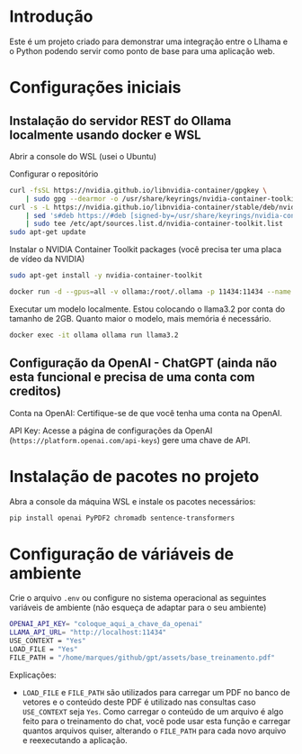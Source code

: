 # Introdução

Este é um projeto criado para demonstrar uma integração entre o Llhama e o Python podendo servir como ponto de base para uma aplicação web.

# Configurações iniciais

## Instalação do servidor REST do Ollama localmente usando docker e WSL

Abrir a console do WSL (usei o Ubuntu)

Configurar o repositório

```bash
curl -fsSL https://nvidia.github.io/libnvidia-container/gpgkey \
    | sudo gpg --dearmor -o /usr/share/keyrings/nvidia-container-toolkit-keyring.gpg
curl -s -L https://nvidia.github.io/libnvidia-container/stable/deb/nvidia-container-toolkit.list \
    | sed 's#deb https://#deb [signed-by=/usr/share/keyrings/nvidia-container-toolkit-keyring.gpg] https://#g' \
    | sudo tee /etc/apt/sources.list.d/nvidia-container-toolkit.list
sudo apt-get update
```

Instalar o NVIDIA Container Toolkit packages (você precisa ter uma placa de vídeo da NVIDIA)

```bash
sudo apt-get install -y nvidia-container-toolkit
```
```bash
docker run -d --gpus=all -v ollama:/root/.ollama -p 11434:11434 --name ollama ollama/ollama
```

Executar um modelo localmente. Estou colocando o llama3.2 por conta do tamanho de 2GB. Quanto maior o modelo, mais memória é necessário.

```bash
docker exec -it ollama ollama run llama3.2
```

## Configuração da OpenAI - ChatGPT (ainda não esta funcional e precisa de uma conta com creditos)

Conta na OpenAI: Certifique-se de que você tenha uma conta na OpenAI.

API Key: Acesse a página de configurações da OpenAI (`https://platform.openai.com/api-keys`) gere uma chave de API.

# Instalação de pacotes no projeto

Abra a console da máquina WSL e instale os pacotes necessários:

```bash
pip install openai PyPDF2 chromadb sentence-transformers
```

# Configuração de váriáveis de ambiente

Crie o arquivo `.env` ou configure no sistema operacional as seguintes variáveis de ambiente (não esqueça de adaptar para o seu ambiente)

```bash
OPENAI_API_KEY= "coloque_aqui_a_chave_da_openai"
LLAMA_API_URL= "http://localhost:11434"
USE_CONTEXT = "Yes"
LOAD_FILE = "Yes"
FILE_PATH = "/home/marques/github/gpt/assets/base_treinamento.pdf"
```

Explicações:

* `LOAD_FILE` e `FILE_PATH` são utilizados para carregar um PDF no banco de vetores e o conteúdo deste PDF é utilizado nas consultas caso `USE_CONTEXT` seja `Yes`. Como carregar o conteúdo de um arquivo é algo feito para o treinamento do chat, você pode usar esta função e carregar quantos arquivos quiser, alterando o `FILE_PATH` para cada novo arquivo e reexecutando a aplicação.